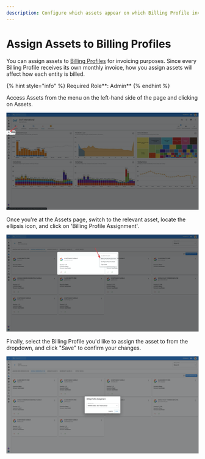 ```yaml
---
description: Configure which assets appear on which Billing Profile invoices
---
```


# Assign Assets to Billing Profiles

You can assign assets to [Billing Profiles](../invoices-and-payments/setting-up-a-new-billing-profile.md) for invoicing purposes. Since every Billing Profile receives its own monthly invoice, how you assign assets will affect how each entity is billed.

{% hint style="info" %}
Required Role**: Admin**
{% endhint %}

Access Assets from the menu on the left-hand side of the page and clicking on Assets.

![](../.gitbook/assets/image%20%289%29.png)

Once you're at the Assets page, switch to the relevant asset, locate the ellipsis icon, and click on 'Billing Profile Assignment'.

![](../.gitbook/assets/image%20%287%29.png)

Finally, select the Billing Profile you'd like to assign the asset to from the dropdown, and click "Save" to confirm your changes.

![](../.gitbook/assets/image%20%288%29.png)


